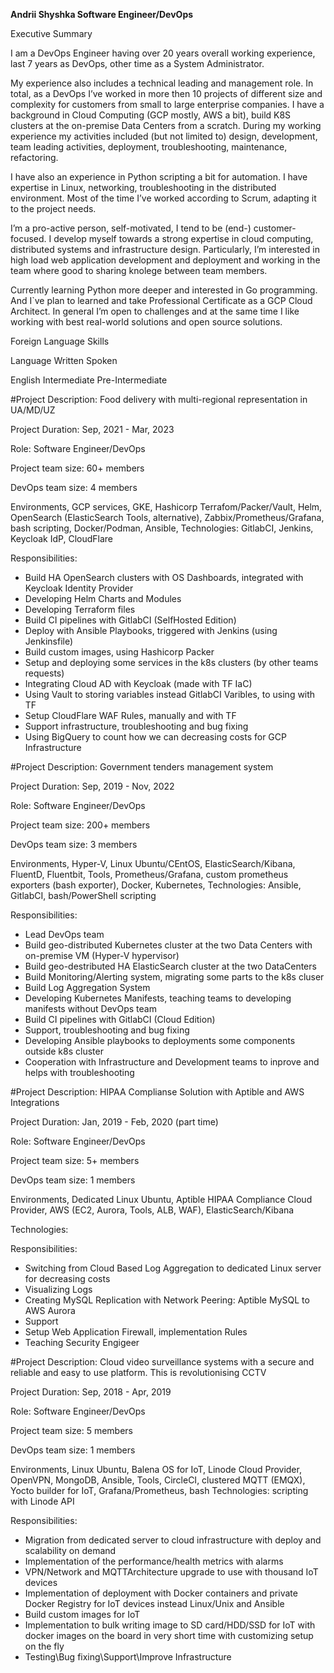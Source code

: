 **Andrii Shyshka          Software Engineer/DevOps**

Executive Summary

I am a DevOps Engineer having over 20 years overall working experience, last 7 years as DevOps, other time as a System Administrator.

My experience also includes a technical leading and management role. In total, as a DevOps I’ve worked in more then 10 projects of different size and complexity for customers from small to large enterprise companies. I have a background in Cloud Computing (GCP mostly, AWS a bit), build K8S clusters at the on-premise Data Centers from a scratch. During my working experience my activities included (but not limited to) design, development, team leading activities, deployment, troubleshooting, maintenance, refactoring.

I have also an experience in Python scripting a bit for automation. I have expertise in Linux, networking, troubleshooting in the distributed environment. Most of the time I’ve worked according to Scrum, adapting it to the project needs.

I’m a pro-active person, self-motivated, I tend to be (end-) customer- focused. I develop myself towards a strong expertise in cloud computing, distributed systems and infrastructure design. Particularly, I’m interested in high load web application development and deployment and working in the team where good to sharing knolege between team members.

Currently learning Python more deeper and interested in Go programming. And I`ve plan to learned and take Professional Certificate as a GCP Cloud Architect. In general I’m open to challenges and at the same time I like working with best real-world solutions and open source solutions.

Foreign Language Skills

Language  Written      Spoken

English   Intermediate Pre-Intermediate

#Project Description: Food delivery with multi-regional representation in UA/MD/UZ

Project Duration: Sep, 2021 - Mar, 2023

Role: Software Engineer/DevOps

Project team size: 60+ members

DevOps team size: 4 members

Environments, GCP services, GKE, Hashicorp Terrafom/Packer/Vault, Helm, OpenSearch (ElasticSearch Tools, alternative), Zabbix/Prometheus/Grafana, bash scripting, Docker/Podman, Ansible, Technologies: GitlabCI, Jenkins, Keycloak IdP, CloudFlare

Responsibilities: 
- Build HA OpenSearch clusters with OS Dashboards, integrated with Keycloak Identity Provider
- Developing Helm Charts and Modules
- Developing Terraform files
- Build CI pipelines with GitlabCI (SelfHosted Edition)
- Deploy with Ansible Playbooks, triggered with Jenkins (using Jenkinsfile)
- Build custom images, using Hashicorp Packer
- Setup and deploying some services in the k8s clusters (by other teams requests)
- Integrating Cloud AD with Keycloak (made with TF IaC)
- Using Vault to storing variables instead GitlabCI Varibles, to using with TF
- Setup CloudFlare WAF Rules, manually and with TF
- Support infrastructure, troubleshooting and bug fixing
- Using BigQuery to count how we can decreasing costs for GCP Infrastructure

#Project Description: Government tenders management system

Project Duration: Sep, 2019 - Nov, 2022

Role: Software Engineer/DevOps

Project team size: 200+ members

DevOps team size: 3 members

Environments, Hyper-V, Linux Ubuntu/CEntOS, ElasticSearch/Kibana, FluentD, Fluentbit, Tools, Prometheus/Grafana, custom prometheus exporters (bash exporter), Docker, Kubernetes, Technologies: Ansible, GitlabCI, bash/PowerShell scripting

Responsibilities:
- Lead DevOps team
- Build geo-distributed Kubernetes cluster at the two Data Centers with on-premise VM (Hyper-V hypervisor)
- Build geo-destributed HA ElasticSearch cluster at the two DataCenters
- Build Monitoring/Alerting system, migrating some parts to the k8s cluser
- Build Log Aggregation System
- Developing Kubernetes Manifests, teaching teams to developing manifests without DevOps team
- Build CI pipelines with GitlabCI (Cloud Edition)
- Support, troubleshooting and bug fixing
- Developing Ansible playbooks to deployments some components outside k8s cluster
- Cooperation with Infrastructure and Development teams to inprove and helps with troubleshooting

#Project Description: HIPAA Complianse Solution with Aptible and AWS Integrations

Project Duration: Jan, 2019 - Feb, 2020 (part time)

Role: Software Engineer/DevOps

Project team size: 5+ members

DevOps team size: 1 members

Environments, Dedicated Linux Ubuntu, Aptible HIPAA Compliance Cloud Provider, AWS (EC2, Aurora, Tools, ALB, WAF), ElasticSearch/Kibana

Technologies:

Responsibilities:
- Switching from Cloud Based Log Aggregation to dedicated Linux server for decreasing costs
- Visualizing Logs
- Creating MySQL Replication with Network Peering: Aptible MySQL to AWS Aurora
- Support
- Setup Web Application Firewall, implementation Rules
- Teaching Security Engigeer

#Project Description: Cloud video surveillance systems with a secure and reliable and easy to use platform. This is revolutionising CCTV

Project Duration: Sep, 2018 - Apr, 2019

Role: Software Engineer/DevOps

Project team size: 5 members

DevOps team size: 1 members

Environments, Linux Ubuntu, Balena OS for IoT, Linode Cloud Provider, OpenVPN, MongoDB, Ansible, Tools, CircleCI, clustered MQTT (EMQX), Yocto builder for IoT, Grafana/Prometheus, bash Technologies: scripting with Linode API

Responsibilities:
- Migration from dedicated server to cloud infrastructure with deploy and scalability on demand
- Implementation of the performance/health metrics with alarms
- VPN/Network and MQTTArchitecture upgrade to use with thousand IoT devices
- Implementation of deployment with Docker containers and private Docker Registry for IoT devices instead Linux/Unix and Ansible
- Build custom images for IoT
- Implementation to bulk writing image to SD card/HDD/SSD for IoT with docker images on the board in very short time with customizing setup on the fly
- Testing\Bug fixing\Support\Improve Infrastructure
